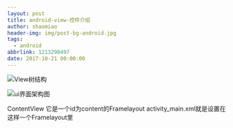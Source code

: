 ```yaml
---
layout: post
title: android-view-控件介绍
author: shaomiao
header-img: img/post-bg-android.jpg
tags:
  - android
abbrlink: 1213290497
date: 2017-10-21 00:00:00
---
```

![View树结构](http://upload-images.jianshu.io/upload_images/2590671-868ad6425d683364.png?imageMogr2/auto-orient/strip%7CimageView2/2/w/1240)




![ui界面架构图](http://upload-images.jianshu.io/upload_images/2590671-70227de662bb8912.png?imageMogr2/auto-orient/strip%7CimageView2/2/w/1240)

ContentView 它是一个id为content的Framelayout
activity_main.xml就是设置在这样一个Framelayout里
